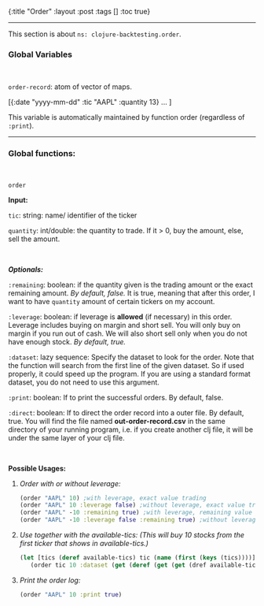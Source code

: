 {:title "Order"
 :layout :post
 :tags  []
 :toc true}

---

This section is about `ns: clojure-backtesting.order`.

### Global Variables

<br>

`order-record`: atom of vector of maps.

[{:date "yyyy-mm-dd" :tic "AAPL" :quantity 13} ... ]

This variable is automatically maintained by function order (regardless of `:print`).

---

### Global functions:

<br>

`order`

**Input:** 

`tic`: string: name/ identifier of the ticker

`quantity`: int/double: the quantity to trade. If it > 0, buy the amount, else, sell the amount.


<br>


***Optionals:***

`:remaining`: boolean: if the quantity given is the trading amount or the exact remaining amount. *By default, false.* It is true, meaning that after this order, I want to have `quantity` amount of certain tickers on my account.

`:leverage`: boolean: if leverage is **allowed** (if necessary) in this order. Leverage includes buying on margin and short sell. You will only buy on margin if you run out of cash. We will also short sell only when you do not have enough stock. *By default, true.*

`:dataset`: lazy sequence: Specify the dataset to look for the order. Note that the function will search from the first line of the given dataset. So if used properly, it could speed up the program. If you are using a standard format dataset, you do not need to use this argument. 

`:print`: boolean: If to print the successful orders. By default, false.

`:direct`: boolean: If to direct the order record into a outer file. By default, true. You will find the file named **out-order-record.csv** in the same directory of your running program, i.e. if you create another clj file, it will be under the same layer of your clj file.

<br>


**Possible Usages:**

1. *Order with or without leverage:*

   ```clojure
   (order "AAPL" 10) ;with leverage, exact value trading
   (order "AAPL" 10 :leverage false) ;without leverage, exact value trade
   (order "AAPL" -10 :remaining true) ;with leverage, remaining value
   (order "AAPL" -10 :leverage false :remaining true) ;without leverage, remaining value (This must be a failed trade)
   ```

2. *Use together with the available-tics: (This will buy 10 stocks from the first ticker that shows in available-tics.)*

   ```clojure
   (let [tics (deref available-tics) tic (name (first (keys (tics))))]
      (order tic 10 :dataset (get (deref (get (get (dref available-tics) :AAPL) :pointer)) :reference))) ; The part after the dataset is copied from usages of available-tics
   ```

3. *Print the order log:*

   ```clojure
   (order "AAPL" 10 :print true)
   ```

   ​      

      